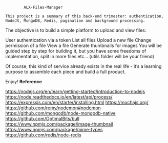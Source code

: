 			ALX-Files-Manager

	This project is a summary of this back-end trimester: authentication, NodeJS, MongoDB, Redis, pagination and background processing.

The objective is to build a simple platform to upload and view files:

User authentication via a token
List all files
Upload a new file
Change permission of a file
View a file
Generate thumbnails for images
You will be guided step by step for building it, but you have some freedoms of implementation, split in more files etc… (utils folder will be your friend)

Of course, this kind of service already exists in the real life - it’s a learning purpose to assemble each piece and build a full product.

Enjoy!
**Reference**


https://nodejs.org/en/learn/getting-started/introduction-to-nodejs
https://node.readthedocs.io/en/latest/api/process/
https://expressjs.com/en/starter/installing.html
https://mochajs.org/
https://github.com/remy/nodemon#nodemon
https://github.com/mongodb/node-mongodb-native
https://github.com/OptimalBits/bull
https://www.npmjs.com/package/image-thumbnail
https://www.npmjs.com/package/mime-types
https://github.com/redis/node-redis
